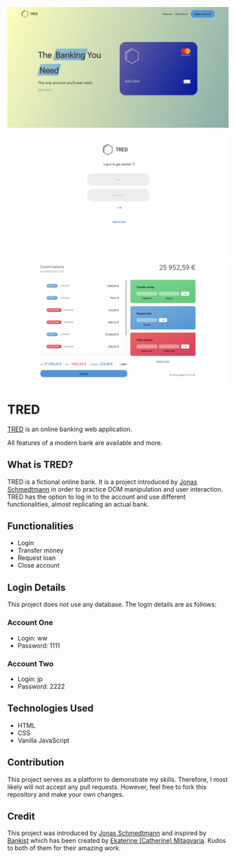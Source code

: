 ![Landing](/assets/landing.png)

![Login](/assets/login.png)

![Balance](/assets/balance.png)

# TRED

[TRED](https://tred-banking.vercel.app/) is an online banking web application.

All features of a modern bank are available and more.

## What is TRED?

TRED is a fictional online bank. It is a project introduced by [Jonas Schmedtmann](https://github.com/jonasschmedtmann) in order to practice DOM manipulation and user interaction. TRED has the option to log in to the account and use different functionalities, almost replicating an actual bank.

## Functionalities

* Login
* Transfer money
* Request loan
* Close account

## Login Details

This project does not use any database. The login details are as follows:

### Account One
* Login: ww
* Password: 1111

### Account Two
* Login: jp
* Password: 2222

## Technologies Used

* HTML
* CSS
* Vanilla JavaScript

## Contribution

This project serves as a platform to demonstrate my skills. Therefore, I most likely will not accept any pull requests. However, feel free to fork this repository and make your own changes.

## Credit

This project was introduced by [Jonas Schmedtmann](https://github.com/jonasschmedtmann) and inspired by [Bankist](https://bankist-bank.vercel.app/) which has been created by [Ekaterine (Catherine) Mitagvaria](https://github.com/catherineisonline). Kudos to both of them for their amazing work.